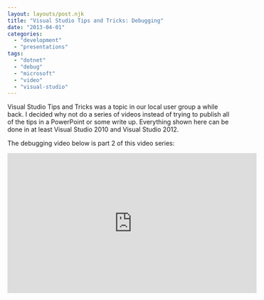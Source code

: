 ```yaml
---
layout: layouts/post.njk
title: "Visual Studio Tips and Tricks: Debugging"
date: "2013-04-01"
categories: 
  - "development"
  - "presentations"
tags: 
  - "dotnet"
  - "debug"
  - "microsoft"
  - "video"
  - "visual-studio"
---
```


Visual Studio Tips and Tricks was a topic in our local user group a while back. I decided why not do a series of videos instead of trying to publish all of the tips in a PowerPoint or some write up. Everything shown here can be done in at least Visual Studio 2010 and Visual Studio 2012.

The debugging video below is part 2 of this video series:

<iframe width="560" height="315" src="https://www.youtube.com/embed/ShBTcmTyiZY" title="YouTube video player" frameborder="0" allow="accelerometer; autoplay; clipboard-write; encrypted-media; gyroscope; picture-in-picture" allowfullscreen></iframe>
